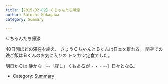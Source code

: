 ```yaml
---
title: [2015-02-02] Ｃちゃんたち帰濠
author: Satoshi Nakagawa
category: Summary

---
```


Ｃちゃんたち帰濠

 40日間ほどの滞在を終え、
きょうＣちゃんとＢくんは日本を離れる。
関空での晩ご飯はＢくんのお気に入りの
トンカツ定食でした。

 明日からは
静かな［--「寂し」くもあるが・・・--］日々となる。

- Category: [Summary](https://merapano.github.io/categories.html#Summary)

